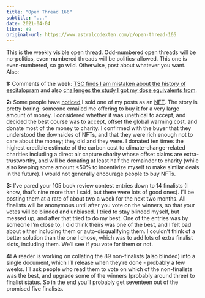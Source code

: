 ```yaml
---
title: "Open Thread 166"
subtitle: "..."
date: 2021-04-04
likes: 49
original-url: https://www.astralcodexten.com/p/open-thread-166
---
```

This is the weekly visible open thread. Odd-numbered open threads will be no-politics, even-numbered threads will be politics-allowed. This one is even-numbered, so go wild. Otherwise, post about whatever you want. Also:

 **1:** Comments of the week: [TSC finds I am mistaken about the history of escitalopram](https://astralcodexten.substack.com/p/oh-the-places-youll-go-when-trying#comment-1627790) and also [challenges the study I got my dose equivalents from](https://astralcodexten.substack.com/p/oh-the-places-youll-go-when-trying#comment-1627509).

 **2:** Some people have [noticed](https://www.reddit.com/r/slatestarcodex/comments/mgi3mj/meditations_on_moloch_was_sold_off_as_an_nft/) I sold one of my posts as an [NFT](https://www.npr.org/2021/03/05/974089381/whats-an-nft-and-why-are-people-paying-millions-to-buy-them). The story is pretty boring: someone emailed me offering to buy it for a very large amount of money. I considered whether it was unethical to accept, and decided the best course was to accept, offset the global warming cost, and donate most of the money to charity. I confirmed with the buyer that they understood the downsides of NFTs, and that they were rich enough not to care about the money; they did and they were. I donated ten times the highest credible estimate of the carbon cost to climate-change-related charities including a direct air capture charity whose offset claims are extra-trustworthy, and will be donating at least half the remainder to charity (while also keeping some amount <50% to incentivize myself to make similar deals in the future). I would not generally encourage people to buy NFTs.

 **3:** I’ve pared your 105 book review contest entries down to 14 finalists (I know, that’s nine more than I said, but there were lots of good ones). I’ll be posting them at a rate of about two a week for the next two months. All finalists will be anonymous until after you vote on the winners, so that your votes will be blinded and unbiased. I tried to stay blinded myself, but messed up, and after that tried to do my best. One of the entries was by someone I’m close to, I did think theirs was one of the best, and I felt bad about either including them or auto-disqualifying them. I couldn’t think of a better solution than the one I chose, which was to add lots of extra finalist slots, including them. We’ll see if you vote for them or not.

 **4:** A reader is working on collating the 89 non-finalists (also blinded) into a single document, which I’ll release when they’re done - probably a few weeks. I’ll ask people who read them to vote on which of the non-finalists was the best, and upgrade some of the winners (probably around three) to finalist status. So in the end you’ll probably get seventeen out of the promised five finalists.
